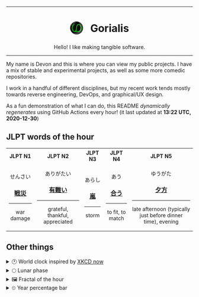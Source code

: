 ***

<h1 align="center">
<sub>
    <img src="readme/resources/avatar.png" height="36">
</sub>
&nbsp;
Gorialis
</h1>
<p align="center">
Hello! I like making tangible software.
</p>

***

My name is Devon and this is where you can view my public projects. I have a mix of stable and experimental projects, as well as some more comedic repositories.

I work in a handful of different disciplines, but my recent work tends mostly towards reverse engineering, DevOps, and graphical/UX design.

As a fun demonstration of what I can do, this README *dynamically regenerates* using GitHub Actions every hour! (it last updated at **13:22 UTC, 2020-12-30**)

<h2>JLPT words of the hour</h2>
<table>
    <tr>
        <th>JLPT N1</th>
        <th>JLPT N2</th>
        <th>JLPT N3</th>
        <th>JLPT N4</th>
        <th>JLPT N5</th>
    </tr>
    <tr>
        <td>
            <p align="center">せんさい</p>
            <h3 align="center"><b><a href="https://jisho.org/search/%E6%88%A6%E7%81%BD">戦災</a></b></h3>
            <hr>
            <p align="center">war damage</p>
        </td>
        <td>
            <p align="center">ありがたい</p>
            <h3 align="center"><b><a href="https://jisho.org/search/%E6%9C%89%E9%9B%A3%E3%81%84">有難い</a></b></h3>
            <hr>
            <p align="center">grateful,<wbr> thankful,<wbr> appreciated</p>
        </td>
        <td>
            <p align="center">あらし</p>
            <h3 align="center"><b><a href="https://jisho.org/search/%E5%B5%90">嵐</a></b></h3>
            <hr>
            <p align="center">storm</p>
        </td>
        <td>
            <p align="center">あう</p>
            <h3 align="center"><b><a href="https://jisho.org/search/%E5%90%88%E3%81%86">合う</a></b></h3>
            <hr>
            <p align="center">to fit,<wbr> to match</p>
        </td>
        <td>
            <p align="center">ゆうがた</p>
            <h3 align="center"><b><a href="https://jisho.org/search/%E5%A4%95%E6%96%B9">夕方</a></b></h3>
            <hr>
            <p align="center">late afternoon (typically just before dinner time),<wbr> evening</p>
        </td>
    </tr>
</table>

<h2>Other things</h2>
<details>
<summary>🕐  World clock inspired by <a href="https://xkcd.com/now">XKCD now</a></summary>

> <img src="generated/now.png" width="512">

</details>
<details>
<summary>🌕 Lunar phase</summary>

The moon is approximately 55.81% through its phase (Full Moon).

</details>
<details>
<summary>&#x1f5bc; Fractal of the hour</summary>

> <img src="generated/fractal.png" width="512">

</details>
<details>
<summary>&#x23f2; Year percentage bar</summary>
<pre><code>2020 [███████████████████▁] 99.61%</code></pre>
</details>
